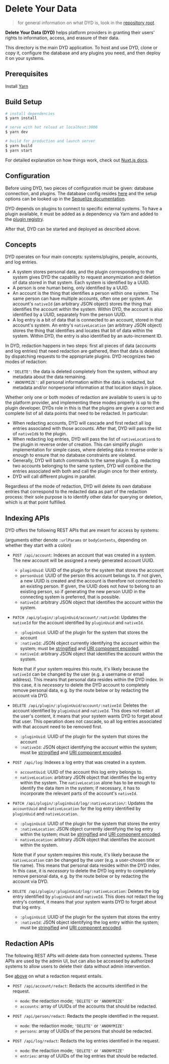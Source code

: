 # Delete Your Data

> for general information on what DYD is, look in the [repository root](../README.md).

**Delete Your Data (DYD)** helps platform providers in granting their users' rights to information, access, and erasure of their data.

This directory is the main DYD application.
To host and use DYD, clone or copy it, configure the database and any plugins you need, and then deploy it on your systems.

## Prerequisites

Install [Yarn](https://yarnpkg.com/lang/en/docs/install/)

## Build Setup

``` bash
# install dependencies
$ yarn install

# serve with hot reload at localhost:3000
$ yarn dev

# build for production and launch server
$ yarn build
$ yarn start
```

For detailed explanation on how things work, check out [Nuxt.js docs](https://nuxtjs.org).

## Configuration

Before using DYD, two pieces of configuration must be given: database connection, and plugins.
The database config resides [here](../server/models/index.js) and the setup options can be looked up in the [Sequelize documentation](https://sequelize.org/v5/manual/getting-started.html#setting-up-a-connection).

DYD depends on plugins to connect to specific external systems.
To have a plugin available, it must be added as a dependency via Yarn and added to the [plugin registry](plugins/dydPluginRegistry.js).

After that, DYD can be started and deployed as described above.

## Concepts

DYD operates on four main concepts: systems/plugins, people, accounts, and log entries.

- A system stores personal data, and the plugin corresponding to that system gives DYD the capability to request anonymization and deletion of data stored in that system.
  Each system is identified by a UUID.
- A person is one human being, only identified by a UUID.
- An account is the thing that identifies a person within one system.
  The same person can have multiple accounts, often one per system.
  An account's `nativeId` (an arbitrary JSON object) stores the thing that identifies the account within the system.
  Within DYD, the account is also identified by a UUID, separately from the person UUID.
- A log entry is a bit of data that is connected to an account, stored in that account's system.
  An entry's `nativeLocation` (an arbitrary JSON object) stores the thing that identifies and locates that bit of data within the system.
  Within DYD, the entry is also identified by an auto-increment ID.

In DYD, redaction happens in two steps:
first all pieces of data (accounts and log entries) that need redaction are gathered, then that data is deleted by dispatching requests to the appropriate plugins.
DYD recognizes two modes of redaction:

- `'DELETE'`: the data is deleted completely from the system, without any metadata about the data remaining.
- `'ANONYMIZE'`: all personal information within the data is redacted, but metadata and/or nonpersonal information at that location stays in place.

Whether only one or both modes of redaction are available to users is up to the platform provider, and implementing these modes properly is up to the plugin developer.
DYDs role in this is that the plugins are given a correct and complete list of all data points that need to be redacted.
In particular:

- When redacting accounts, DYD will cascade and first redact all log entries associated with those accounts. After that, DYD will pass the list of `nativeId`s to the plugin.
- When redacting log entries, DYD will pass the list of `nativeLocation`s to the plugin in reverse order of creation.
  This can simplify plugin implementation for simple cases, where deleting data in reverse order is enough to ensure that no database constraints are violated.
- Generally, DYD will batch commands to the same plugin.
  E.g. redacting two accounts belonging to the same system, DYD will combine the entries associated with both and call the plugin once for their entirety.
- DYD will call different plugins in parallel.

Regardless of the mode of redaction, DYD will delete its own database entries that correspond to the redacted data as part of the redaction process:
their sole purpose is to identify other data for querying or deletion, which is at that point fulfilled.

## Indexing APIs

DYD offers the following REST APIs that are meant for access by systems:

(arguments either denote `:urlParams` or `bodyContents`, depending on whether they start with a colon)

- `POST /api/account`: Indexes an account that was created in a system.
  The new account will be assigned a newly generated account UUID.
  - `pluginUuid`: UUID of the plugin for the system that stores the account
  - `personUuid`: UUID of the person this account belongs to.
    If not given, a new UUID is created and the account is therefore not connected to an existing person.
    If given, the UUID does not *have* to belong to an existing person, so if generating the new person UUID in the connecting system is preferred, that is possible.
  - `nativeId`: arbitrary JSON object that identifies the account within the system.

- `PATCH /api/plugin/:pluginUuid/account/:nativeId`: Updates the `nativeId` for the account identified by `pluginUuid` and `nativeId`.
  - `:pluginUuid`: UUID of the plugin for the system that stores the account
  - `:nativeId`: JSON object currently identifying the account within the system;
    must be [stringified](https://developer.mozilla.org/en-US/docs/Web/JavaScript/Reference/Global_Objects/JSON/stringify) and [URI component encoded](https://developer.mozilla.org/en-US/docs/Web/JavaScript/Reference/Global_Objects/encodeURIComponent).
  - `nativeId`: arbitrary JSON object that identifies the account within the system.

  Note that if your system requires this route, it's likely because the `nativeId` can be changed by the user (e.g. a username or email address).
  This means that personal data resides within the DYD index.
  In this case, it is *necessary* to delete the DYD account to completely remove personal data, e.g. by the route below or by redacting the account via DYD.

- `DELETE /api/plugin/:pluginUuid/account/:nativeId`: Deletes the account identified by `pluginUuid` and `nativeId`.
  This does not redact all the user's content, it means that your system wants DYD to forget about that user.
  This operation does not cascade, so all log entries associated with that account need to be removed first.
  - `:pluginUuid`: UUID of the plugin for the system that stores the account
  - `:nativeId`: JSON object identifying the account within the system;
    must be [stringified](https://developer.mozilla.org/en-US/docs/Web/JavaScript/Reference/Global_Objects/JSON/stringify) and [URI component encoded](https://developer.mozilla.org/en-US/docs/Web/JavaScript/Reference/Global_Objects/encodeURIComponent).

- `POST /api/log`: Indexes a log entry that was created in a system.
  - `accountUuid`: UUID of the account this log entry belongs to.
  - `nativeLocation`: arbitrary JSON object that identifies the log entry within the system.
    The `nativeLocation` alone has to be enough to identify the data item in the system;
    if necessary, it has to incorporate the relevant parts of the account's `nativeId`.

- `PATCH /api/plugin/:pluginUuid/log/:nativeLocation/`: Updates the `accountUuid` and `nativeLocation` for the log entry identified by `pluginUuid` and `nativeLocation`.
  - `:pluginUuid`: UUID of the plugin for the system that stores the entry
  - `:nativeLocation`: JSON object currently identifying the log entry within the system;
    must be [stringified](https://developer.mozilla.org/en-US/docs/Web/JavaScript/Reference/Global_Objects/JSON/stringify) and [URI component encoded](https://developer.mozilla.org/en-US/docs/Web/JavaScript/Reference/Global_Objects/encodeURIComponent).
  - `nativeLocation`: arbitrary JSON object that identifies the account within the system.

  Note that if your system requires this route, it's likely because the `nativeLocation` can be changed by the user (e.g. a user-chosen title or file name).
  This means that personal data resides within the DYD index.
  In this case, it is *necessary* to delete the DYD log entry to completely remove personal data, e.g. by the route below or by redacting the account via DYD.

- `DELETE /api/plugin/:pluginUuid/log/:nativeLocation`: Deletes the log entry identified by `pluginUuid` and `nativeId`.
  This does not redact the log entry's content, it means that your system wants DYD to forget about that log entry.
  - `:pluginUuid`: UUID of the plugin for the system that stores the entry
  - `:nativeId`: JSON object identifying the log entry within the system;
    must be [stringified](https://developer.mozilla.org/en-US/docs/Web/JavaScript/Reference/Global_Objects/JSON/stringify) and [URI component encoded](https://developer.mozilla.org/en-US/docs/Web/JavaScript/Reference/Global_Objects/encodeURIComponent).

## Redaction APIs

The following REST APIs will delete data from connected systems.
These APIs are used by the admin UI, but can also be accessed by authorized systems to allow users to delete their data without admin intervention.

See [above](#concepts) on what a redaction request entails.

- `POST /api/account/redact`: Redacts the accounts identified in the request.
  - `mode`: the redaction mode; `'DELETE'` or `'ANONYMIZE'`
  - `accounts`: array of UUIDs of the accounts that should be redacted.

- `POST /api/person/redact`: Redacts the people identified in the request.
  - `mode`: the redaction mode; `'DELETE'` or `'ANONYMIZE'`
  - `persons`: array of UUIDs of the persons that should be redacted.

- `POST /api/log/redact`: Redacts the log entries identified in the request.
  - `mode`: the redaction mode; `'DELETE'` or `'ANONYMIZE'`
  - `entries`: array of UUIDs of the log entries that should be redacted.
